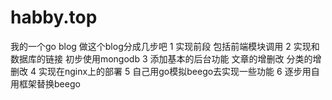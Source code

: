 # habby.top
我的一个go blog
做这个blog分成几步吧
 1 实现前段 包括前端模块调用
 2 实现和数据库的链接 初步使用mongodb
 3 添加基本的后台功能 文章的增删改 分类的增删改
 4 实现在nginx上的部署
 5 自己用go模拟beego去实现一些功能
 6 逐步用自用框架替换beego

